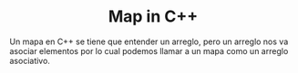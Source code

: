 <h1 align="center">Map in C++</h1>

<p>
  Un mapa en C++ se tiene que entender un arreglo, pero un arreglo nos va asociar elementos por lo cual podemos llamar a un mapa como un arreglo asociativo.
  
</p>
